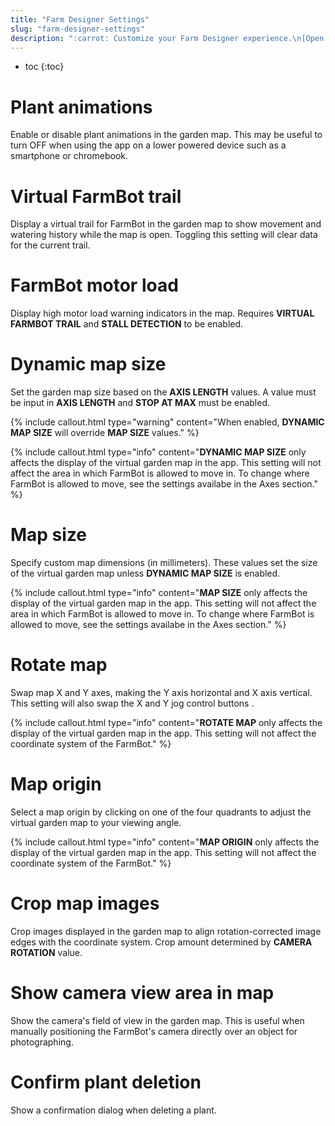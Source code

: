 ```yaml
---
title: "Farm Designer Settings"
slug: "farm-designer-settings"
description: ":carrot: Customize your Farm Designer experience.\n[Open these settings in the app](https://my.farm.bot/app/designer/settings?highlight=farm_designer)"
---
```


* toc
{:toc}


# Plant animations

Enable or disable plant animations in the garden map. This may be useful to turn <span class="fb-peripheral-off">OFF</span> when using the app on a lower powered device such as a smartphone or chromebook.

# Virtual FarmBot trail

Display a virtual trail for FarmBot in the garden map to show movement and watering history while the map is open. Toggling this setting will clear data for the current trail.

# FarmBot motor load

Display high motor load warning indicators in the map. Requires **VIRTUAL FARMBOT TRAIL** and **STALL DETECTION** to be enabled.

# Dynamic map size

Set the garden map size based on the **AXIS LENGTH** values. A value must be input in **AXIS LENGTH** and **STOP AT MAX** must be enabled.

{%
include callout.html
type="warning"
content="When enabled, **DYNAMIC MAP SIZE** will override **MAP SIZE** values."
%}

{%
include callout.html
type="info"
content="**DYNAMIC MAP SIZE** only affects the display of the virtual garden map in the app. This setting will not affect the area in which FarmBot is allowed to move in. To change where FarmBot is allowed to move, see the settings availabe in the Axes section."
%}

# Map size

Specify custom map dimensions (in millimeters). These values set the size of the virtual garden map unless **DYNAMIC MAP SIZE** is enabled.

{%
include callout.html
type="info"
content="**MAP SIZE** only affects the display of the virtual garden map in the app. This setting will not affect the area in which FarmBot is allowed to move in. To change where FarmBot is allowed to move, see the settings availabe in the Axes section."
%}

# Rotate map

Swap map X and Y axes, making the Y axis horizontal and X axis vertical. This setting will also swap the X and Y jog control buttons <span class="fb-button fb-gray"><i class='fa fa-arrow-left'></i></span> <span class="fb-button fb-gray"><i class='fa fa-arrow-down'></i></span> <span class="fb-button fb-gray"><i class='fa fa-arrow-up'></i></span> <span class="fb-button fb-gray"><i class='fa fa-arrow-right'></i></span>.

{%
include callout.html
type="info"
content="**ROTATE MAP** only affects the display of the virtual garden map in the app. This setting will not affect the coordinate system of the FarmBot."
%}

# Map origin

Select a map origin by clicking on one of the four quadrants to adjust the virtual garden map to your viewing angle.

{%
include callout.html
type="info"
content="**MAP ORIGIN** only affects the display of the virtual garden map in the app. This setting will not affect the coordinate system of the FarmBot."
%}

# Crop map images

Crop images displayed in the garden map to align rotation-corrected image edges with the coordinate system. Crop amount determined by **CAMERA ROTATION** value.

# Show camera view area in map

Show the camera's field of view in the garden map. This is useful when manually positioning the FarmBot's camera directly over an object for photographing.

# Confirm plant deletion

Show a confirmation dialog when deleting a plant.
